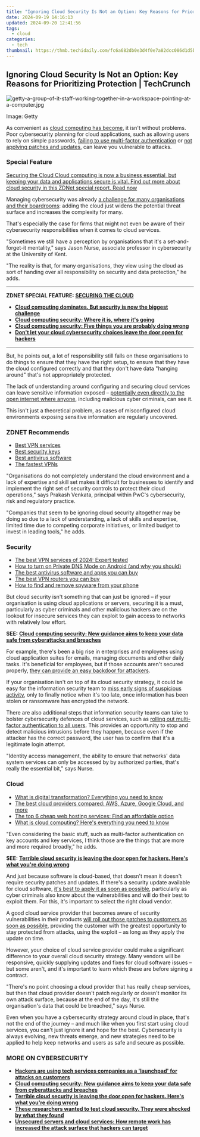 ```yaml
---
title: "Ignoring Cloud Security Is Not an Option: Key Reasons for Prioritizing Protection | TechCrunch"
date: 2024-09-19 14:16:13
updated: 2024-09-20 12:41:56
tags:
  - cloud
categories:
  - tech
thumbnail: https://thmb.techidaily.com/fc6a682db0e3d4f0e7a82dcc086d1d5b243871658075302bd97663f943820452.jpg
---
```


## Ignoring Cloud Security Is Not an Option: Key Reasons for Prioritizing Protection | TechCrunch

![getty-a-group-of-it-staff-working-together-in-a-workspace-pointing-at-a-computer.jpg](https://www.zdnet.com/a/img/resize/0d1864450c886d7321e9318bf62664bed4dd9bd8/2022/05/27/68b90c5e-3376-4103-acba-05184016e6dc/getty-a-group-of-it-staff-working-together-in-a-workspace-pointing-at-a-computer.jpg?auto=webp&width=1280)

Image: Getty

As convenient as [cloud computing has become](https://www.zdnet.com/article/what-is-cloud-computing-everything-you-need-to-know-about-the-cloud/), it isn't without problems. Poor cybersecurity planning for cloud applications, such as allowing users to rely on simple passwords, [failing to use multi-factor authentication](https://www.zdnet.com/article/multi-factor-authentication-use-it-for-all-the-people-that-access-your-network-all-the-time/) or [not applying patches and updates](https://www.zdnet.com/article/youve-still-not-patched-it-hackers-are-using-these-old-software-flaws-to-deliver-ransomware/), can leave you vulnerable to attacks.

### Special Feature

[Securing the Cloud Cloud computing is now a business essential, but keeping your data and applications secure is vital. Find out more about cloud security in this ZDNet special report.  Read now](https://www.zdnet.com/topic/securing-the-cloud/)

Managing cybersecurity was already [a challenge for many organisations and their boardrooms](https://www.zdnet.com/article/just-in-time-bosses-are-finally-waking-up-to-the-cybersecurity-threat/): adding the cloud just widens the potential threat surface and increases the complexity for many.

That's especially the case for firms that might not even be aware of their cybersecurity responsibilities when it comes to cloud services.

"Sometimes we still have a perception by organisations that it's a set-and-forget-it mentality," says Jason Nurse, associate professor in cybersecurity at the University of Kent. 

"The reality is that, for many organisations, they view using the cloud as sort of handing over all responsibility on security and data protection," he adds.

---

**ZDNET SPECIAL FEATURE:** [**SECURING THE CLOUD**](https://www.zdnet.com/topic/securing-the-cloud/#link=%7B%22role%22:%22standard%22,%22href%22:%22https://www.zdnet.com/topic/securing-the-cloud/%22,%22target%22:%22%22,%22absolute%22:%22%22,%22linkText%22:%22SECURING%20THE%20CLOUD%22%7D)

* [**Cloud computing dominates. But security is now the biggest challenge**](https://www.zdnet.com/article/cloud-computing-dominates-but-security-is-now-its-biggest-challenge/#link=%7B%22role%22:%22standard%22,%22href%22:%22https://www.zdnet.com/article/cloud-computing-dominates-but-security-is-now-its-biggest-challenge/%22,%22target%22:%22%5Fblank%22,%22absolute%22:%22%22,%22linkText%22:%22%3Cstrong%3ECloud%20computing%20dominates.%20But%20security%20is%20now%20the%20biggest%20challenge%3C/strong%3E%22%7D)
* [**Cloud computing security: Where it is, where it's going**](https://www.zdnet.com/article/cloud-computing-security-where-it-is-where-its-going/#link=%7B%22role%22:%22standard%22,%22href%22:%22https://www.zdnet.com/article/cloud-computing-security-where-it-is-where-its-going/%22,%22target%22:%22%5Fblank%22,%22absolute%22:%22%22,%22linkText%22:%22%3Cstrong%3ECloud%20computing%20security:%20Where%20it%20is,%20where%20it's%20going%3C/strong%3E%22%7D)
* [**Cloud computing security: Five things you are probably doing wrong**](https://www.zdnet.com/article/cloud-computing-security-five-things-you-are-probably-doing-wrong/#link=%7B%22role%22:%22standard%22,%22href%22:%22https://www.zdnet.com/article/cloud-computing-security-five-things-you-are-probably-doing-wrong/%22,%22target%22:%22%5Fblank%22,%22absolute%22:%22%22,%22linkText%22:%22%3Cstrong%3ECloud%20computing%20security:%20Five%20things%20you%20are%20probably%20doing%20wrong%3C/strong%3E%22%7D)
* [**Don't let your cloud cybersecurity choices leave the door open for hackers**](https://www.zdnet.com/article/dont-let-your-cloud-cybersecurity-choices-leave-the-door-open-for-hackers/#link=%7B%22role%22:%22standard%22,%22href%22:%22https://www.zdnet.com/article/dont-let-your-cloud-cybersecurity-choices-leave-the-door-open-for-hackers/%22,%22target%22:%22%5Fblank%22,%22absolute%22:%22%22,%22linkText%22:%22%3Cstrong%3EDon't%20let%20your%20cloud%20cybersecurity%20choices%20leave%20the%20door%20open%20for%20hackers%3C/strong%3E%22%7D)

---

But, he points out, a lot of responsibility still falls on these organisations to do things to ensure that they have the right setup, to ensure that they have the cloud configured correctly and that they don't have data "hanging around" that's not appropriately protected. 

The lack of understanding around configuring and securing cloud services can leave sensitive information exposed – [potentially even directly to the open internet where anyone](https://www.zdnet.com/article/two-thirds-of-cloud-attacks-could-be-stopped-by-checking-configurations-research-finds/), including malicious cyber criminals, can see it. 

This isn't just a theoretical problem, as cases of misconfigured cloud environments exposing sensitive information are regularly uncovered. 

### **ZDNET** Recommends

* [Best VPN services](https://www.zdnet.com/article/best-vpn/)
* [Best security keys](https://www.zdnet.com/article/best-security-key/)
* [Best antivirus software](https://www.zdnet.com/article/best-antivirus/)
* [The fastest VPNs](https://www.zdnet.com/article/fastest-vpn/)

"Organisations do not completely understand the cloud environment and a lack of expertise and skill set makes it difficult for businesses to identify and implement the right set of security controls to protect their cloud operations," says Prakash Venkata, principal within PwC's cybersecurity, risk and regulatory practice. 

"Companies that seem to be ignoring cloud security altogether may be doing so due to a lack of understanding, a lack of skills and expertise, limited time due to competing corporate initiatives, or limited budget to invest in leading tools," he adds. 

### Security

* [The best VPN services of 2024: Expert tested](https://www.zdnet.com/article/best-vpn/)
* [How to turn on Private DNS Mode on Android (and why you should)](https://www.zdnet.com/article/how-to-turn-on-private-dns-mode-on-android-and-why-you-should/)
* [The best antivirus software and apps you can buy](https://www.zdnet.com/article/best-antivirus/)
* [The best VPN routers you can buy](https://www.zdnet.com/article/best-vpn-router/)
* [How to find and remove spyware from your phone](https://www.zdnet.com/article/how-to-find-and-remove-spyware-from-your-phone/)

But cloud security isn't something that can just be ignored – if your organisation is using cloud applications or servers, securing it is a must, particularly as cyber criminals and other malicious hackers are on the lookout for insecure services they can exploit to gain access to networks with relatively low effort. 

**SEE:** [**Cloud computing security: New guidance aims to keep your data safe from cyberattacks and breaches**](https://www.zdnet.com/article/cloud-computing-security-new-guidance-aims-to-keep-your-data-safe-from-cyberattacks-and-breaches/#link=%7B%22linkText%22:%22Cloud%20computing%20security:%20New%20guidance%20aims%20to%20keep%20your%20data%20safe%20from%20cyberattacks%20and%20breaches%22,%22target%22:%22%5Fblank%22,%22href%22:%22https://www.zdnet.com/article/cloud-computing-security-new-guidance-aims-to-keep-your-data-safe-from-cyberattacks-and-breaches/%22,%22role%22:%22standard%22,%22absolute%22:%22%22%7D)

For example, there's been a big rise in enterprises and employees using cloud application suites for emails, managing documents and other daily tasks. It's beneficial for employees, but if those accounts aren't secured properly, [they can provide an easy backdoor for attackers](https://www.zdnet.com/article/microsoft-office-365-is-becoming-the-core-of-many-businesses-and-hackers-have-noticed/).

If your organisation isn't on top of its cloud security strategy, it could be easy for the information security team to [miss early signs of suspicious activity](https://www.zdnet.com/article/ransomware-even-when-the-attackers-are-in-your-network-its-not-too-late-to-fight-back/), only to finally notice when it's too late, once information has been stolen or ransomware has encrypted the network. 

There are also additional steps that information security teams can take to bolster cybersecurity defences of cloud services, such as [rolling out multi-factor authentication to all users](https://www.zdnet.com/article/better-than-the-best-password-how-to-use-2fa-to-improve-your-security/). This provides an opportunity to stop and detect malicious intrusions before they happen, because even if the attacker has the correct password, the user has to confirm that it's a legitimate login attempt.

"Identity access management, the ability to ensure that networks' data system services can only be accessed by by authorized parties, that's really the essential bit," says Nurse.

### Cloud

* [​What is digital transformation? Everything you need to know](https://www.zdnet.com/article/what-is-digital-transformation-everything-you-need-to-know-about-how-technology-is-reshaping/)
* [The best cloud providers compared: AWS, Azure, Google Cloud, and more](https://www.zdnet.com/article/the-top-cloud-providers-of-2021-aws-microsoft-azure-google-cloud-hybrid-saas/)
* [The top 6 cheap web hosting services: Find an affordable option](https://www.zdnet.com/article/best-cheap-web-hosting/)
* [What is cloud computing? Here's everything you need to know](https://www.zdnet.com/article/what-is-cloud-computing-everything-you-need-to-know-about-the-cloud/)

"Even considering the basic stuff, such as multi-factor authentication on key accounts and key services, I think those are the things that are more and more required broadly," he adds.

**SEE:** [**Terrible cloud security is leaving the door open for hackers. Here's what you're doing wrong**](https://www.zdnet.com/article/terrible-cloud-security-is-leaving-the-door-open-for-hackers-heres-what-youre-doing-wrong/)

And just because software is cloud-based, that doesn't mean it doesn't require security patches and updates. If there's a security update available for cloud software, [it's best to apply it as soon as possible](https://www.zdnet.com/article/this-one-change-could-protect-your-systems-from-attack-so-why-dont-more-companies-do-it/), particularly as cyber criminals also know about the vulnerabilities and will do their best to exploit them. For this, it's important to select the right cloud vendor. 

A good cloud service provider that becomes aware of security vulnerabilities in their products [will roll out those patches to customers as soon as possible](https://www.zdnet.com/article/two-thirds-of-cloud-attacks-could-be-stopped-by-checking-configurations-research-finds/), providing the customer with the greatest opportunity to stay protected from attacks, using the exploit – as long as they apply the update on time. 

However, your choice of cloud service provider could make a significant difference to your overall cloud security strategy. Many vendors will be responsive, quickly supplying updates and fixes for cloud software issues – but some aren't, and it's important to learn which these are before signing a contract. 

"There's no point choosing a cloud provider that has really cheap services, but then that cloud provider doesn't patch regularly or doesn't monitor its own attack surface, because at the end of the day, it's still the organisation's data that could be breached," says Nurse. 

Even when you have a cybersecurity strategy around cloud in place, that's not the end of the journey – and much like when you first start using cloud services, you can't just ignore it and hope for the best. Cybersecurity is always evolving, new threats emerge, and new strategies need to be applied to help keep networks and users as safe and secure as possible. 

### **MORE ON CYBERSECURITY**

* [**Hackers are using tech services companies as a 'launchpad' for attacks on customers**](https://www.zdnet.com/article/hackers-are-using-tech-services-companies-as-a-launchpad-for-attacks-on-customers/)
* [**Cloud computing security: New guidance aims to keep your data safe from cyberattacks and breaches**](https://www.zdnet.com/article/cloud-computing-security-new-guidance-aims-to-keep-your-data-safe-from-cyberattacks-and-breaches/)
* **[Terrible cloud security is leaving the door open for hackers. Here's what you're doing wrong](https://www.zdnet.com/article/terrible-cloud-security-is-leaving-the-door-open-for-hackers-heres-what-youre-doing-wrong/)**
* **[These researchers wanted to test cloud security. They were shocked by what they found](https://www.zdnet.com/article/these-researchers-wanted-to-test-cloud-security-they-were-shocked-by-what-they-found/)**
* **[Unsecured servers and cloud services: How remote work has increased the attack surface that hackers can target](https://www.zdnet.com/article/unsecured-servers-and-cloud-services-how-remote-work-has-increased-the-attack-surface-that-hackers-can-target/)**

<ins class="adsbygoogle"
     style="display:block"
     data-ad-format="autorelaxed"
     data-ad-client="ca-pub-7571918770474297"
     data-ad-slot="1223367746"></ins>



<ins class="adsbygoogle"
     style="display:block"
     data-ad-client="ca-pub-7571918770474297"
     data-ad-slot="8358498916"
     data-ad-format="auto"
     data-full-width-responsive="true"></ins>
